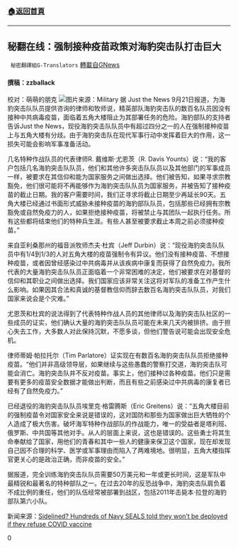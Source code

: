 ###  [:house:返回首頁](https://github.com/ourhimalayas/txt)
---


## 秘翻在线：强制接种疫苗政策对海豹突击队打击巨大
` 秘密翻譯組G-Translators` [轉載自GNews](https://gnews.org/zh-hans/1545213/)

#### 撰稿：zzballack
校对：萌萌的朋克
![](https://assets.gnews.org/wp-content/uploads/2021/09/1-107.jpg)图片来源：Military
据 Just the News 9月21日报道，为海豹突击队队员提供咨询的律师和牧师说，精英部队海豹突击队的数百名队员因没有接种中共病毒疫苗，面临着五角大楼阻止为其部署任务的危险。海豹部队的支持者告诉Just the News，现役海豹突击队队员中有超过四分之一的人在强制接种疫苗上与五角大楼有分歧。由于海豹突击队在现代军事行动中发挥着巨大的作用，这一损失可能会影响军事准备活动。

几名特种作战队员的代表律师R. 戴维斯·尤恩茨（R. Davis Younts）说：“我的客户包括几名海豹突击队队员，他们和其他许多突击队队员以及其他部门的军事成员一样，被要求在其信仰和能为国家服务之间做出选择。他们被告知，如果寻求宗教豁免，他们很可能将不再能够作为海豹突击队队员为国家服务，并被告知了接种疫苗的截止日期。我的客户需要时间，我们正寻求将截止日期至少再延长90天。五角大楼已经通过书面形式威胁未接种疫苗的海豹部队队员，包括那些已经拥有宗教豁免或自然免疫力的人，如果拒绝接种疫苗，将被禁止与其团队一起执行任务。所有这些都将结束他们的特种兵生涯。有些人甚至被要求截止本周之前必须接种疫苗。”

来自亚利桑那州的福音派牧师杰夫·杜宾（Jeff Durbin）说：“现役海豹突击队队员中有1/4到1/3的人对五角大楼的疫苗强制令有异议。他们没有接种疫苗、不想接种疫苗，或者因曾经感染过中共病毒并从该疾病中康复而获得了自然免疫力。我所代表的大量海豹突击队队员正面临着一个非常困难的决定，他们被要求在对基督的信仰和其职业之间做出选择。我们国家应该非常关注这将对军队的准备工作产生什么影响。如果因其合法和真诚的基督教信仰而辞去数百名海豹突击队队员，对我们国家来说会是个灾难。”

尤恩茨和杜宾的说法得到了代表特种作战人员的其他律师以及海豹突击队社区的一些成员的证实，他们确认大量的海豹突击队队员可能在未来几天内被排挤。由于担心失去工作，大多数人对此保持沉默，不愿多谈，但他们警告说可能会出现安全危机。

律师蒂姆·帕拉托尔（Tim Parlatore）证实现在有数百名海豹突击队队员拒绝接种疫苗。“他们并非高级领导层，如果继续与这些愚蠢的警察打交道，海豹突击队可能会消亡。海豹突击队并不反对疫苗。事实上，他们接种过各种疫苗。他们只是需要有更多的疫苗安全数据才能做出判断，而且有些之前感染过中共病毒的康复者已经有了自然免疫力。”

已经退役的海豹突击队队员埃里克·格雷腾斯（Eric Greitens）说：“五角大楼目前的强制疫苗令对国家安全来说是错误的，这对国防和那些为国家做出巨大牺牲的个人造成了极大伤害。破坏海军特种作战部队的作战能力，唯一的受益者是塔利班、俄罗斯、中共国等其他对手。从人的层面上来说，这也是错误的。这些勇士将其生命奉献给了国家，用他们的青春和其中一些人的健康来保卫这个国家，现在却发现自己因不合理的科学、医学或军事理由而陷入了两难境地。很明显，五角大楼指挥官更关心的是政治正确，而非疫苗的安全。”

据报道，完全训练海豹突击队队员需要50万美元和一年或更长时间，这是军队中最精锐和最著名的特种部队之一。在过去20年的反恐战争中，海豹突击队肩负着不成比例的重任，他们的队伍经常被部署到战区，包括2011年击毙本·拉登的海豹部队第六小队。

新闻来源：[Sidelined? Hundreds of Navy SEALS told they won’t be deployed if they refuse COVID vaccine](https://americasvoice.news/justthenews/hundreds-navy-seals-face-being-blocked-deployment-refusing-covid-vaccine/)

0
